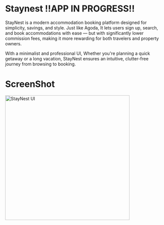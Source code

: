 # Staynest !!APP IN PROGRESS!!

StayNest is a modern accommodation booking platform designed for simplicity, savings, and style. Just like Agoda, It lets users sign up, search, and book accommodations with ease — but with significantly lower commission fees, making it more rewarding for both travelers and property owners.

With a minimalist and professional UI, Whether you're planning a quick getaway or a long vacation, StayNest ensures an intuitive, clutter-free journey from browsing to booking.

# ScreenShot

<img src="readme_assets/screenshot.png" alt="StayNest UI" width="400"/>
